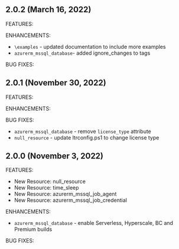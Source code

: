 ## 2.0.2 (March 16, 2022)

FEATURES:

ENHANCEMENTS:
* `\examples` - updated documentation to include more examples
* `azurerm_mssql_database`- added ignore_changes to tags

BUG FIXES:


## 2.0.1 (November 30, 2022)

FEATURES:

ENHANCEMENTS:

BUG FIXES:
* `azurerm_mssql_database` - remove `license_type` attribute
* `null_resource` - update ltrconfig.ps1 to change license type


## 2.0.0 (November 3, 2022)

FEATURES:
* New Resource: null_resource
* New Resource: time_sleep
* New Resource: azurerm_mssql_job_agent
* New Resource: azurerm_mssql_job_credential


ENHANCEMENTS:
* `azurerm_mssql_database` - enable Serverless, Hyperscale, BC and Premium builds

BUG FIXES: